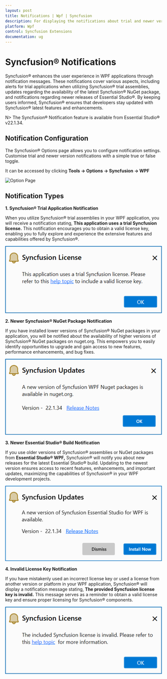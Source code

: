 ```yaml
---
layout: post
title: Notifications | Wpf | Syncfusion
description: For displaying the notifications about trial and newer version update information for Syncfusion applications.
platform: Wpf
control: Syncfusion Extensions
documentation: ug
---
```


# Syncfusion® Notifications

Syncfusion® enhances the user experience in WPF applications through notification messages. These notifications cover various aspects, including alerts for trial applications when utilizing Syncfusion® trial assemblies, updates regarding the availability of the latest Syncfusion® NuGet package, and notifications regarding newer releases of Essential Studio®. By keeping users informed, Syncfusion® ensures that developers stay updated with Syncfusion® latest features and enhancements.

N> The Syncfusion® Notification feature is available from Essential Studio® v22.1.34.

## Notification Configuration

The Syncfusion® Options page allows you to configure notification settings. Customise trial and newer version notifications with a simple true or false toggle.

It can be accessed by clicking **Tools -> Options -> Syncfusion -> WPF**

   ![Option Page](Notification-Images/wpf-optionPage.png)

## Notification Types

**1. Syncfusion® Trial Application Notification**

When you utilize Syncfusion® trial assemblies in your WPF application, you will receive a notification stating, **This application uses a trial Syncfusion license.** This notification encourages you to obtain a valid license key, enabling you to fully explore and experience the extensive features and capabilities offered by Syncfusion®.

   ![Trial Notification](Notification-Images/wpf-trial.png)

**2. Newer Syncfusion® NuGet Package Notification**

If you have installed lower versions of Syncfusion® NuGet packages in your application, you will be notified about the availability of higher versions of Syncfusion® NuGet packages on nuget.org. This empowers you to easily identify opportunities to upgrade and gain access to new features, performance enhancements, and bug fixes.

   ![NuGet Notification](Notification-Images/wpf-nuget.png)

**3. Newer Essential Studio® Build Notification**

If you use older versions of Syncfusion® assemblies or NuGet packages from **Essential Studio® WPF,** Syncfusion® will notify you about new releases for the latest Essential Studio® build. Updating to the newest version ensures access to recent features, enhancements, and important updates, maximizing the capabilities of Syncfusion® in your WPF development projects.

   ![Build Notification](Notification-Images/wpf-build.png)

**4. Invalid License Key Notification**

If you have mistakenly used an incorrect license key or used a license from another version or platform in your WPF application, Syncfusion® will display a notification message stating, **The provided Syncfusion license key is invalid.** This message serves as a reminder to obtain a valid license key and ensure proper licensing for Syncfusion® components.

   ![Invalid Notification](Notification-Images/wpf-invalid.png)

  


